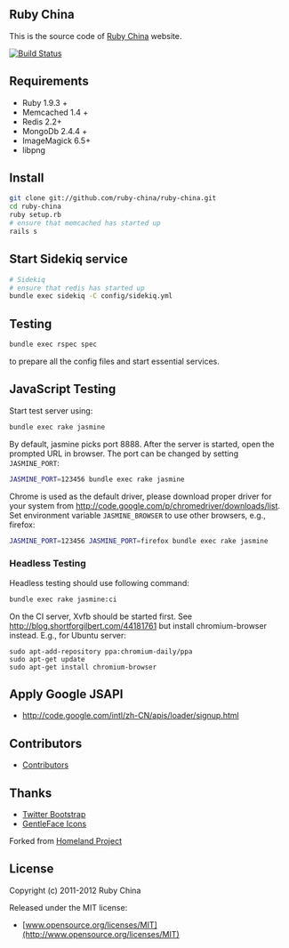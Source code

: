 ## Ruby China

This is the source code of [Ruby China](http://ruby-china.org) website.

[![Build
Status](https://secure.travis-ci.org/ruby-china/ruby-china.png?branch=master&.png)](http://travis-ci.org/ruby-china/ruby-china)

## Requirements

* Ruby 1.9.3 +
* Memcached 1.4 +
* Redis 2.2+
* MongoDb 2.4.4 +
* ImageMagick 6.5+
* libpng

## Install

```bash
git clone git://github.com/ruby-china/ruby-china.git
cd ruby-china
ruby setup.rb
# ensure that memcached has started up
rails s
```

## Start Sidekiq service

```bash
# Sidekiq
# ensure that redis has started up
bundle exec sidekiq -C config/sidekiq.yml
```

## Testing

```bash
bundle exec rspec spec
```

to prepare all the config files and start essential services.

## JavaScript Testing

Start test server using:

```bash
bundle exec rake jasmine
```

By default, jasmine picks port 8888. After the server is started, open the
prompted URL in browser. The port can be changed by setting `JASMINE_PORT`:

```bash
JASMINE_PORT=123456 bundle exec rake jasmine
```

Chrome is used as the default driver, please download proper driver for your
system from <http://code.google.com/p/chromedriver/downloads/list>. Set
environment variable `JASMINE_BROWSER` to use other browsers, e.g., firefox:

```bash
JASMINE_PORT=123456 JASMINE_PORT=firefox bundle exec rake jasmine
```

### Headless Testing

Headless testing should use following command:

```bash
bundle exec rake jasmine:ci
```

On the CI server, Xvfb should be started first. See
<http://blog.shortforgilbert.com/44181761> but install chromium-browser
instead. E.g., for Ubuntu server:

    sudo apt-add-repository ppa:chromium-daily/ppa
    sudo apt-get update
    sudo apt-get install chromium-browser

## Apply Google JSAPI

* http://code.google.com/intl/zh-CN/apis/loader/signup.html

## Contributors

* [Contributors](https://github.com/ruby-china/ruby-china/contributors)

## Thanks

* [Twitter Bootstrap](https://twitter.github.com/bootstrap)
* [GentleFace Icons](http://www.gentleface.com/free_icon_set.html)

Forked from [Homeland Project](https://github.com/huacnlee/homeland)

## License

Copyright (c) 2011-2012 Ruby China

Released under the MIT license:

* [www.opensource.org/licenses/MIT](http://www.opensource.org/licenses/MIT)
